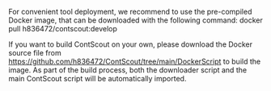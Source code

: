 For convenient tool deployment, we recommend to use the pre-compiled Docker image, that can be downloaded with the following command: 
docker pull h836472/contscout:develop

If you want to build ContScout on your own, please download the Docker source file from https://github.com/h836472/ContScout/tree/main/DockerScript to build the image. As part of the build process, both the downloader script and the main ContScout script will be automatically imported.



